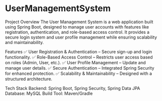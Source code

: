 # UserManagementSystem

Project Overview
The User Management System is a web application built using Spring Boot, designed to manage user accounts with features like registration, authentication, and role-based access control. It provides a secure login system and user profile management while ensuring scalability and maintainability.

Features
✅ User Registration & Authentication – Secure sign-up and login functionality.
✅ Role-Based Access Control – Restricts user access based on roles (Admin, User, etc.).
✅ User Profile Management – Update and manage user details.
✅ Secure Authentication – Integrated Spring Security for enhanced protection.
✅ Scalability & Maintainability – Designed with a structured architecture.

Tech Stack
Backend: Spring Boot, Spring Security, Spring Data JPA
Database: MySQL
Build Tool: Maven/Gradle
